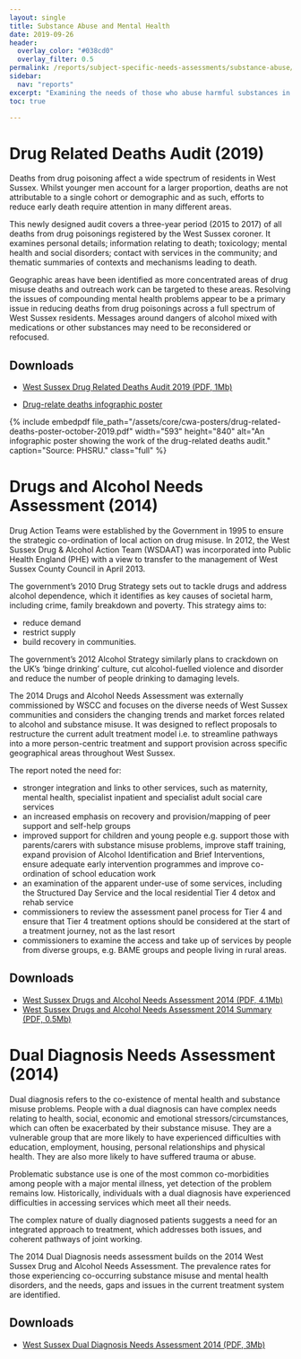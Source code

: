 ```yaml
---
layout: single 
title: Substance Abuse and Mental Health
date: 2019-09-26
header:
  overlay_color: "#038cd0"
  overlay_filter: 0.5
permalink: /reports/subject-specific-needs-assessments/substance-abuse/
sidebar:
  nav: "reports"
excerpt: "Examining the needs of those who abuse harmful substances in West Sussex."
toc: true 

---
```


# Drug Related Deaths Audit (2019)

Deaths from drug poisoning affect a wide spectrum of residents in West Sussex. Whilst younger men account for a larger proportion, deaths are not attributable to a single cohort or demographic and as such, efforts to reduce early death require attention in many different areas. 

This newly designed audit covers a three-year period (2015 to 2017) of all deaths from drug poisonings registered by the West Sussex coroner. It examines personal details; information relating to death; toxicology; mental health and social disorders; contact with services in the community; and thematic summaries of contexts and mechanisms leading to death. 

Geographic areas have been identified as more concentrated areas of drug misuse deaths and outreach work can be targeted to these areas. Resolving the issues of compounding mental health problems appear to be a primary issue in reducing deaths from drug poisonings across a full spectrum of West Sussex residents. Messages around dangers of alcohol mixed with medications or other substances may need to be reconsidered or refocused.

## Downloads 

+ [West Sussex Drug Related Deaths Audit 2019 (PDF, 1Mb)](/assets/living-well/west-sussex-drug-related-deaths-audit-2019.pdf)

+ [Drug-relate deaths infographic poster](/assets/core/cwa-posters/drug-related-deaths-poster-october-2019.pdf)

{% include embedpdf file_path="/assets/core/cwa-posters/drug-related-deaths-poster-october-2019.pdf" width="593" height="840" alt="An infographic poster showing the work of the drug-related deaths audit." caption="Source: PHSRU." class="full" %}

# Drugs and Alcohol Needs Assessment (2014) 

Drug Action Teams were established by the Government in 1995 to ensure the strategic co-ordination of local action on drug misuse. In 2012, the West Sussex Drug & Alcohol Action Team (WSDAAT) was incorporated into Public Health England (PHE) with a view to transfer to the management of West Sussex County Council in April 2013. 

The government’s 2010 Drug Strategy sets out to tackle drugs and address alcohol dependence, which it identifies as key causes of societal harm, including crime, family breakdown and poverty. This strategy aims to:
+ reduce demand
+ restrict supply
+ build recovery in communities.

The government’s 2012 Alcohol Strategy similarly plans to crackdown on the UK’s ‘binge drinking’ culture, cut alcohol-fuelled violence and disorder and reduce the number of people drinking to damaging levels.

The 2014 Drugs and Alcohol Needs Assessment was externally commissioned by WSCC and focuses on the diverse needs of West Sussex communities and considers the changing trends and market forces related to alcohol and substance misuse. It was designed to reflect proposals to restructure the current adult treatment model i.e. to streamline pathways into a more person-centric treatment and support provision across specific geographical areas throughout West Sussex. 

The report noted the need for:
+ stronger integration and links to other services, such as maternity, mental health, specialist inpatient and specialist adult social care services  
+ an increased emphasis on recovery and provision/mapping of peer support and self-help groups 
+ improved support for children and young people e.g. support those with parents/carers with substance misuse problems, improve staff training, expand provision of Alcohol Identification and Brief Interventions, ensure adequate early intervention programmes and improve co-ordination of school education work
+ an examination of the apparent under-use of some services, including the Structured Day Service and the local residential Tier 4 detox and rehab service
+ commissioners to review the assessment panel process for Tier 4 and ensure that Tier 4 treatment options should be considered at the start of a treatment journey, not as the last resort
+ commissioners to examine the access and take up of services by people from diverse groups, e.g. BAME groups and people living in rural areas.

## Downloads

+ [West Sussex Drugs and Alcohol Needs Assessment 2014 (PDF, 4.1Mb)](/assets/living-well/west_sussex_alcohol_and_drugs_needs_assessment___final_report.pdf)
+ [West Sussex Drugs and Alcohol Needs Assessment 2014 Summary (PDF, 0.5Mb)](/assets/living-well/west_sussex_alcohol_and_drugs_needs_assessment_summary.pdf)

# Dual Diagnosis Needs Assessment (2014)

Dual diagnosis refers to the co-existence of mental health and substance misuse problems. People with a dual diagnosis can have complex needs relating to health, social, economic and emotional stressors/circumstances, which can often be exacerbated by their substance misuse. They are a vulnerable group that are more likely to have experienced difficulties with education, employment, housing, personal relationships and physical health. They are also more likely to have suffered trauma or abuse.

Problematic substance use is one of the most common co-morbidities among people with a major mental illness, yet detection of the problem remains low. Historically, individuals with a dual diagnosis have experienced difficulties in accessing services which meet all their needs. 

The complex nature of dually diagnosed patients suggests a need for an integrated approach to treatment, which addresses both issues, and coherent pathways of joint working.

The 2014 Dual Diagnosis needs assessment builds on the 2014 West Sussex Drug and Alcohol Needs Assessment. The prevalence rates for those experiencing co-occurring substance misuse and mental health disorders, and the needs, gaps and issues in the current treatment system are identified.

## Downloads

+ [West Sussex Dual Diagnosis Needs Assessment 2014 (PDF, 3Mb)](/assets/living-well/dual_diagnosis_needs_assessment.pdf)
